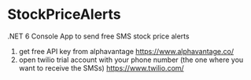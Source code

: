 # StockPriceAlerts
.NET 6 Console App to send free SMS stock price alerts 

1) get free API key from alphavantage https://www.alphavantage.co/
2) open twilio trial account with your phone number (the one where you want to receive the SMSs) https://www.twilio.com/
